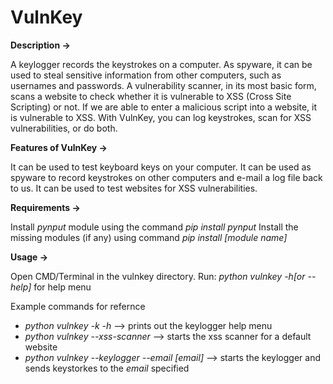# VulnKey

**Description →**

A keylogger records the keystrokes on a computer. As spyware, it can be used to steal sensitive information from other computers, such as usernames and passwords.
A vulnerability scanner, in its most basic form, scans a website to check whether it is vulnerable to XSS (Cross Site Scripting) or not. If we are able to enter a malicious script into a website, it is vulnerable to XSS.
With VulnKey, you can log keystrokes, scan for XSS vulnerabilities, or do both.


**Features of VulnKey →**

It can be used to test keyboard keys on your computer.
It can be used as spyware to record keystrokes on other computers and e-mail a log file back to us.
It can be used to test websites for XSS vulnerabilities.

**Requirements →**

Install *pynput* module using the command *pip install pynput*
Install the missing modules (if any) using command *pip install [module name]*

**Usage →**

Open CMD/Terminal in the vulnkey directory.
Run: *python vulnkey -h[or --help]* for help menu


Example commands for refernce
- *python vulnkey -k -h* --> prints out the keylogger help menu
- *python vulnkey --xss-scanner* --> starts the xss scanner for a default website
- *python vulnkey --keylogger --email [email]* --> starts the keylogger and sends keystorkes to the *email* specified





